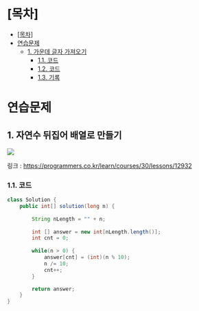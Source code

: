 # [목차]
- [[목차]](#목차)
- [연습문제](#연습문제)
  - [1. 가운데 글자 가져오기](#1-가운데-글자-가져오기)
    - [1.1. 코드](#11-코드)
    - [1.2. 코드](#12-코드)
    - [1.3. 기록](#13-기록)

# 연습문제

## 1. 자연수 뒤집어 배열로 만들기
![](https://images.velog.io/images/withcolinsong/post/4d530996-72b2-4c6b-8590-f3dc0dec9bc9/image.png)

링크 : https://programmers.co.kr/learn/courses/30/lessons/12932

### 1.1. 코드
```java
class Solution {
    public int[] solution(long n) {
        
        String nLength = "" + n;
        
        int [] answer = new int[nLength.length()];
        int cnt = 0;
        
        while(n > 0) {
            answer[cnt] = (int)(n % 10);
            n /= 10;
            cnt++;
        }

        return answer;
    }
}
```
